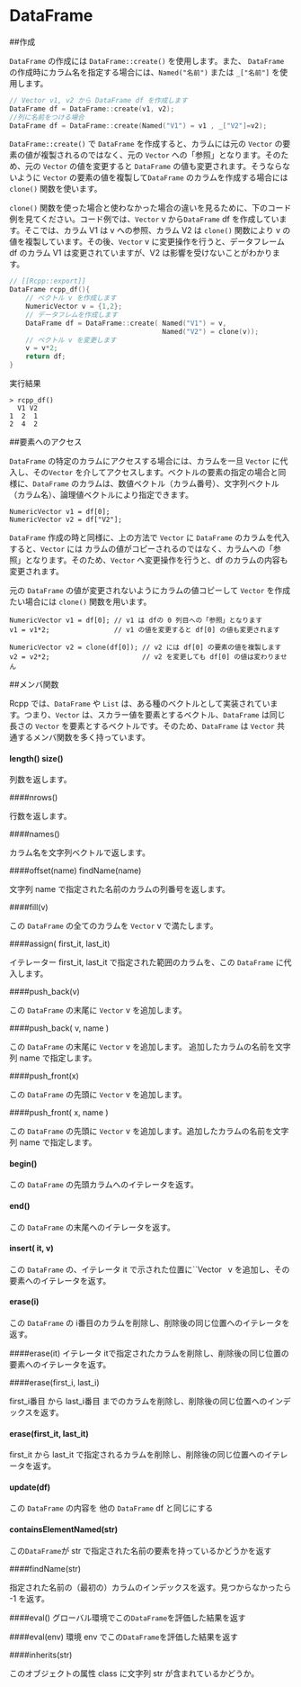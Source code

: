 # DataFrame

##作成

`DataFrame` の作成には `DataFrame::create()` を使用します。また、 `DataFrame` の作成時にカラム名を指定する場合には、`Named("名前")` または `_["名前"]` を使用します。


```cpp
// Vector v1, v2 から DataFrame df を作成します
DataFrame df = DataFrame::create(v1, v2);
//列に名前をつける場合
DataFrame df = DataFrame::create(Named("V1") = v1 , _["V2"]=v2);
```
`DataFrame::create()` で `DataFrame` を作成すると、カラムには元の `Vector` の要素の値が複製されるのではなく、元の `Vector` への「参照」となります。そのため、元の `Vector` の値を変更すると `DataFrame` の値も変更されます。そうならないように `Vector` の要素の値を複製して`DataFrame` のカラムを作成する場合には `clone()` 関数を使います。

`clone()` 関数を使った場合と使わなかった場合の違いを見るために、下のコード例を見てください。コード例では、`Vector` v から`DataFrame` df を作成しています。そこでは、カラム V1 は v への参照、カラム V2 は `clone()` 関数により v の値を複製しています。その後、`Vector`  v に変更操作を行うと、データフレーム df のカラム V1 は変更されていますが、V2 は影響を受けないことがわかります。


``` cpp
// [[Rcpp::export]]
DataFrame rcpp_df(){
    // ベクトル v を作成します
    NumericVector v = {1,2};
    // データフレムを作成します
    DataFrame df = DataFrame::create( Named("V1") = v,
                                      Named("V2") = clone(v));
    // ベクトル v を変更します                                
    v = v*2;
    return df;
}
```

実行結果

```
> rcpp_df()
  V1 V2
1  2  1
2  4  2
```




##要素へのアクセス


`DataFrame` の特定のカラムにアクセスする場合には、カラムを一旦 `Vector` に代入し、その`Vector` を介してアクセスします。ベクトルの要素の指定の場合と同様に、`DataFrame` のカラムは、数値ベクトル（カラム番号）、文字列ベクトル（カラム名）、論理値ベクトルにより指定できます。

```
NumericVector v1 = df[0];
NumericVector v2 = df["V2"];
```

`DataFrame` 作成の時と同様に、上の方法で `Vector` に `DataFrame` のカラムを代入すると、`Vector` には カラムの値がコピーされるのではなく、カラムへの「参照」となります。そのため、`Vector` へ変更操作を行うと、df のカラムの内容も変更されます。

元の `DataFrame` の値が変更されないようにカラムの値コピーして `Vector` を作成たい場合には `clone()` 関数を用います。

```
NumericVector v1 = df[0]; // v1 は dfの 0 列目への「参照」となります
v1 = v1*2;                // v1 の値を変更すると df[0] の値も変更されます

NumericVector v2 = clone(df[0]); // v2 には df[0] の要素の値を複製します
v2 = v2*2;                       // v2 を変更しても df[0] の値は変わりません
```



##メンバ関数

Rcpp では、`DataFrame` や `List` は、ある種のベクトルとして実装されています。つまり、`Vector` は、スカラー値を要素とするベクトル、`DataFrame` は同じ長さの `Vector` を要素とするベクトルです。そのため、`DataFrame` は `Vector` 共通するメンバ関数を多く持っています。


#### length() size()

列数を返します。


####nrows()

行数を返します。

####names()

カラム名を文字列ベクトルで返します。

####offset(name) findName(name)

文字列 name で指定された名前のカラムの列番号を返します。


####fill(v)

この `DataFrame` の全てのカラムを `Vector`  v で満たします。


####assign( first_it, last_it)

イテレーター first_it, last_it で指定された範囲のカラムを、この `DataFrame` に代入します。

####push_back(v)

この `DataFrame`  の末尾に `Vector` v を追加します。

####push_back( v, name )

この `DataFrame`  の末尾に `Vector` v を追加します。 追加したカラムの名前を文字列 name で指定します。

####push_front(x)

この `DataFrame`  の先頭に `Vector` v を追加します。


####push_front( x, name )

この `DataFrame`  の先頭に `Vector` v を追加します。追加したカラムの名前を文字列 name で指定します。

#### begin()

この `DataFrame` の先頭カラムへのイテレータを返す。

#### end()

この `DataFrame` の末尾へのイテレータを返す。

#### insert( it, v)

この `DataFrame` の、イテレータ it で示された位置に``Vector` ` v を追加し、その要素へのイテレータを返す。

#### erase(i)

この `DataFrame` の i番目のカラムを削除し、削除後の同じ位置へのイテレータを返す。

####erase(it)
イテレータ itで指定されたカラムを削除し、削除後の同じ位置の要素へのイテレータを返す。

####erase(first_i, last_i)

first_i番目 から last_i番目 までのカラムを削除し、削除後の同じ位置へのインデックスを返す。


#### erase(first_it, last_it)

first_it から last_it で指定されるカラムを削除し、削除後の同じ位置へのイテレータを返す。

#### update(df)

この `DataFrame` の内容を 他の `DataFrame`  df と同じにする

#### containsElementNamed(str)

この`DataFrame`が str で指定された名前の要素を持っているかどうかを返す

####findName(str)

指定された名前の（最初の）カラムのインデックスを返す。見つからなかったら -1 を返す。

####eval()
グローバル環境でこの`DataFrame`を評価した結果を返す

####eval(env)
環境 env でこの`DataFrame`を評価した結果を返す

####inherits(str)

このオブジェクトの属性 class に文字列 str が含まれているかどうか。

